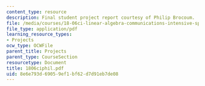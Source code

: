 ```yaml
---
content_type: resource
description: Final student project report courtesy of Philip Brocoum.
file: /media/courses/18-06ci-linear-algebra-communications-intensive-spring-2004/8e6e793d69059ef1bf62d7d91eb7de08_1806ciphil.pdf
file_type: application/pdf
learning_resource_types:
- Projects
ocw_type: OCWFile
parent_title: Projects
parent_type: CourseSection
resourcetype: Document
title: 1806ciphil.pdf
uid: 8e6e793d-6905-9ef1-bf62-d7d91eb7de08
---
```

